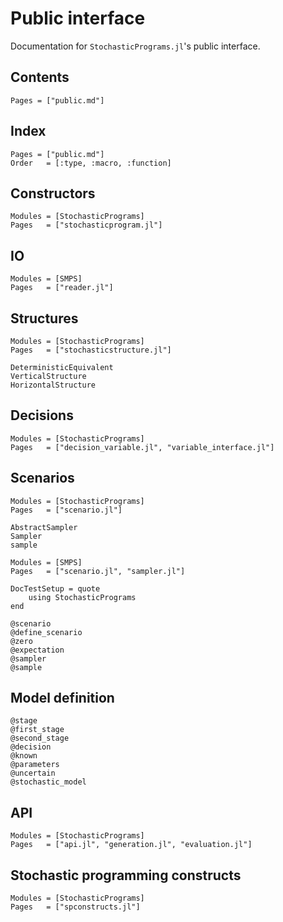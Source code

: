 # Public interface

Documentation for `StochasticPrograms.jl`'s public interface.

## Contents

```@contents
Pages = ["public.md"]
```

## Index

```@index
Pages = ["public.md"]
Order   = [:type, :macro, :function]
```

## Constructors

```@autodocs
Modules = [StochasticPrograms]
Pages   = ["stochasticprogram.jl"]
```

## IO

```@autodocs
Modules = [SMPS]
Pages   = ["reader.jl"]
```

## Structures

```@autodocs
Modules = [StochasticPrograms]
Pages   = ["stochasticstructure.jl"]
```
```@docs
DeterministicEquivalent
VerticalStructure
HorizontalStructure
```

## Decisions

```@autodocs
Modules = [StochasticPrograms]
Pages   = ["decision_variable.jl", "variable_interface.jl"]
```

## Scenarios

```@autodocs
Modules = [StochasticPrograms]
Pages   = ["scenario.jl"]
```

```@docs
AbstractSampler
Sampler
sample
```

```@autodocs
Modules = [SMPS]
Pages   = ["scenario.jl", "sampler.jl"]
```

```@meta
DocTestSetup = quote
    using StochasticPrograms
end
```

```@docs
@scenario
@define_scenario
@zero
@expectation
@sampler
@sample
```

## Model definition

```@docs
@stage
@first_stage
@second_stage
@decision
@known
@parameters
@uncertain
@stochastic_model
```

## API

```@autodocs
Modules = [StochasticPrograms]
Pages   = ["api.jl", "generation.jl", "evaluation.jl"]
```

## Stochastic programming constructs

```@autodocs
Modules = [StochasticPrograms]
Pages   = ["spconstructs.jl"]
```
